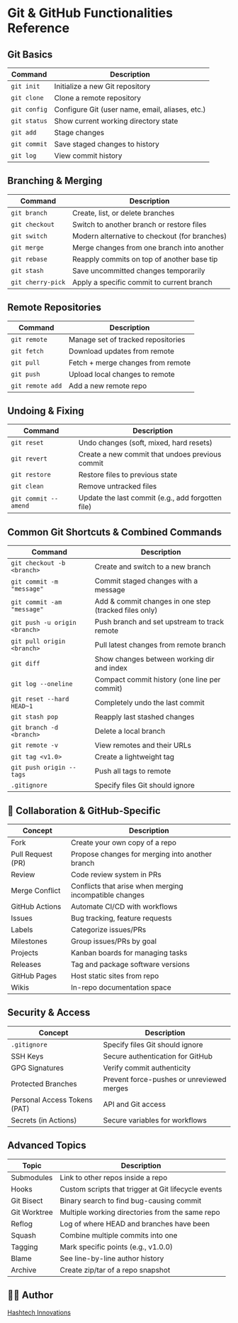 # Git & GitHub Functionalities Reference

## Git Basics
| Command        | Description                                           |
|----------------|-------------------------------------------------------|
| `git init`     | Initialize a new Git repository                      |
| `git clone`    | Clone a remote repository                            |
| `git config`   | Configure Git (user name, email, aliases, etc.)      |
| `git status`   | Show current working directory state                 |
| `git add`      | Stage changes                                        |
| `git commit`   | Save staged changes to history                       |
| `git log`      | View commit history                                  |

## Branching & Merging
| Command            | Description                                         |
|--------------------|-----------------------------------------------------|
| `git branch`       | Create, list, or delete branches                   |
| `git checkout`     | Switch to another branch or restore files          |
| `git switch`       | Modern alternative to checkout (for branches)      |
| `git merge`        | Merge changes from one branch into another         |
| `git rebase`       | Reapply commits on top of another base tip         |
| `git stash`        | Save uncommitted changes temporarily               |
| `git cherry-pick`  | Apply a specific commit to current branch          |

## Remote Repositories
| Command            | Description                                         |
|--------------------|-----------------------------------------------------|
| `git remote`       | Manage set of tracked repositories                 |
| `git fetch`        | Download updates from remote                      |
| `git pull`         | Fetch + merge changes from remote                 |
| `git push`         | Upload local changes to remote                    |
| `git remote add`   | Add a new remote repo                             |

## Undoing & Fixing
| Command            | Description                                         |
|--------------------|-----------------------------------------------------|
| `git reset`        | Undo changes (soft, mixed, hard resets)            |
| `git revert`       | Create a new commit that undoes previous commit    |
| `git restore`      | Restore files to previous state                    |
| `git clean`        | Remove untracked files                             |
| `git commit --amend` | Update the last commit (e.g., add forgotten file) |

## Common Git Shortcuts & Combined Commands
| Command                              | Description |
|--------------------------------------|-------------|
| `git checkout -b <branch>`           | Create and switch to a new branch |
| `git commit -m "message"`            | Commit staged changes with a message |
| `git commit -am "message"`           | Add & commit changes in one step (tracked files only) |
| `git push -u origin <branch>`        | Push branch and set upstream to track remote |
| `git pull origin <branch>`           | Pull latest changes from remote branch |
| `git diff`                           | Show changes between working dir and index |
| `git log --oneline`                  | Compact commit history (one line per commit) |
| `git reset --hard HEAD~1`            | Completely undo the last commit |
| `git stash pop`                      | Reapply last stashed changes |
| `git branch -d <branch>`             | Delete a local branch |
| `git remote -v`                      | View remotes and their URLs |
| `git tag <v1.0>`                     | Create a lightweight tag |
| `git push origin --tags`             | Push all tags to remote |
| `.gitignore`                         | Specify files Git should ignore |

## 🧪 Collaboration & GitHub-Specific
| Concept              | Description                                       |
|----------------------|---------------------------------------------------|
| Fork                 | Create your own copy of a repo                   |
| Pull Request (PR)    | Propose changes for merging into another branch  |
| Review               | Code review system in PRs                        |
| Merge Conflict       | Conflicts that arise when merging incompatible changes |
| GitHub Actions       | Automate CI/CD with workflows                    |
| Issues               | Bug tracking, feature requests                   |
| Labels               | Categorize issues/PRs                            |
| Milestones           | Group issues/PRs by goal                         |
| Projects             | Kanban boards for managing tasks                 |
| Releases             | Tag and package software versions                |
| GitHub Pages         | Host static sites from repo                      |
| Wikis                | In-repo documentation space                      |

## Security & Access
| Concept              | Description                                       |
|----------------------|---------------------------------------------------|
| `.gitignore`         | Specify files Git should ignore                  |
| SSH Keys             | Secure authentication for GitHub                |
| GPG Signatures       | Verify commit authenticity                       |
| Protected Branches   | Prevent force-pushes or unreviewed merges       |
| Personal Access Tokens (PAT) | API and Git access                     |
| Secrets (in Actions) | Secure variables for workflows                  |

## Advanced Topics
| Topic              | Description                                         |
|--------------------|-----------------------------------------------------|
| Submodules         | Link to other repos inside a repo                  |
| Hooks              | Custom scripts that trigger at Git lifecycle events|
| Git Bisect         | Binary search to find bug-causing commit          |
| Git Worktree       | Multiple working directories from the same repo   |
| Reflog             | Log of where HEAD and branches have been          |
| Squash             | Combine multiple commits into one                 |
| Tagging            | Mark specific points (e.g., v1.0.0)               |
| Blame              | See line-by-line author history                   |
| Archive            | Create zip/tar of a repo snapshot                 |



## 👨‍💻 Author

[Hashtech Innovations](https://hashtechinnovations.in)
